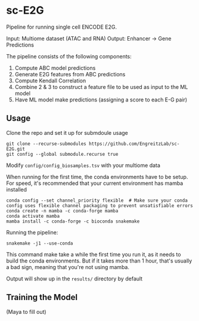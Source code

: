# sc-E2G
Pipeline for running single cell ENCODE E2G.

Input: Multiome dataset (ATAC and RNA)
Output: Enhancer -> Gene Predictions

The pipeline consists of the following components:
1. Compute ABC model predictions
2. Generate E2G features from ABC predictions
3. Compute Kendall Correlation
5. Combine 2 & 3 to construct a feature file to be used as input to the ML model
6. Have ML model make predictions (assigning a score to each E-G pair)

## Usage
Clone the repo and set it up for submdoule usage
```
git clone --recurse-submodules https://github.com/EngreitzLab/sc-E2G.git
git config --global submodule.recurse true
```

Modify `config/config_biosamples.tsv` with your multiome data

When running for the first time, the conda environments have to be setup.
For speed, it's recommended that your current environment has mamba installed

```
conda config --set channel_priority flexible  # Make sure your conda config uses flexible channel packaging to prevent unsatisfiable errors
conda create -n mamba -c conda-forge mamba
conda activate mamba
mamba install -c conda-forge -c bioconda snakemake
```

Running the pipeline:
```
snakemake -j1 --use-conda
```
This command make take a while the first time you run it, as it needs to build the conda environments. 
But if it takes more than 1 hour, that's usually a bad sign, meaning that you're not using mamba.

Output will show up in the `results/` directory by default

## Training the Model

(Maya to fill out)
